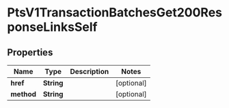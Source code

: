 
# PtsV1TransactionBatchesGet200ResponseLinksSelf

## Properties
Name | Type | Description | Notes
------------ | ------------- | ------------- | -------------
**href** | **String** |  |  [optional]
**method** | **String** |  |  [optional]




